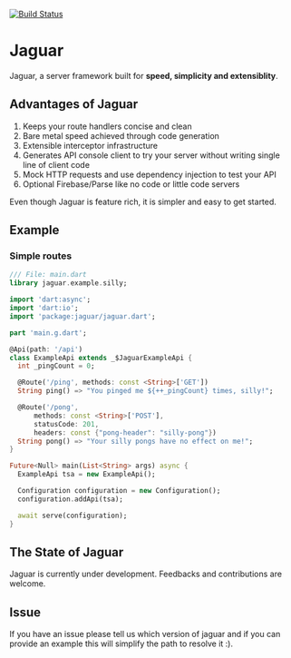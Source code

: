 [![Build Status](https://travis-ci.org/Jaguar-dart/jaguar.svg?branch=master)](https://travis-ci.org/Jaguar-dart/jaguar)

# Jaguar

Jaguar, a server framework built for **speed, simplicity and extensiblity**.

## Advantages of Jaguar

1. Keeps your route handlers concise and clean
2. Bare metal speed achieved through code generation
3. Extensible interceptor infrastructure
4. Generates API console client to try your server without writing single line of
client code
5. Mock HTTP requests and use dependency injection to test your API
6. Optional Firebase/Parse like no code or little code servers

Even though Jaguar is feature rich, it is simpler and easy to get started.

## Example

### Simple routes

```dart
/// File: main.dart
library jaguar.example.silly;

import 'dart:async';
import 'dart:io';
import 'package:jaguar/jaguar.dart';

part 'main.g.dart';

@Api(path: '/api')
class ExampleApi extends _$JaguarExampleApi {
  int _pingCount = 0;

  @Route('/ping', methods: const <String>['GET'])
  String ping() => "You pinged me ${++_pingCount} times, silly!";

  @Route('/pong',
      methods: const <String>['POST'],
      statusCode: 201,
      headers: const {"pong-header": "silly-pong"})
  String pong() => "Your silly pongs have no effect on me!";
}

Future<Null> main(List<String> args) async {
  ExampleApi tsa = new ExampleApi();

  Configuration configuration = new Configuration();
  configuration.addApi(tsa);

  await serve(configuration);
}
```

## The State of Jaguar

Jaguar is currently under development. Feedbacks and contributions are welcome.

## Issue

If you have an issue please tell us which version of jaguar and if you can provide
an example this will simplify the path to resolve it :).
